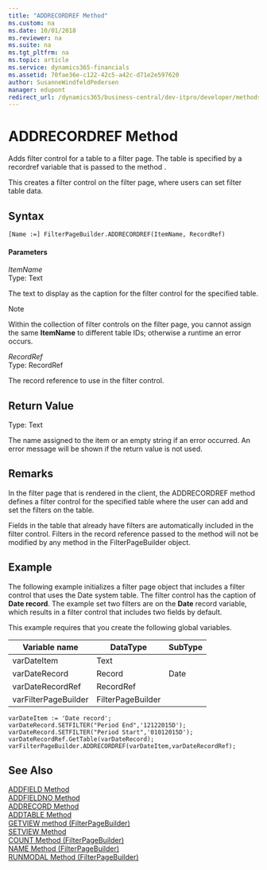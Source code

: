 ```yaml
---
title: "ADDRECORDREF Method"
ms.custom: na
ms.date: 10/01/2018
ms.reviewer: na
ms.suite: na
ms.tgt_pltfrm: na
ms.topic: article
ms.service: dynamics365-financials
ms.assetid: 70fae36e-c122-42c5-a42c-d71e2e597620
author: SusanneWindfeldPedersen
manager: edupont
redirect_url: /dynamics365/business-central/dev-itpro/developer/methods-auto/al-method-reference
---
```


 

# ADDRECORDREF Method
Adds filter control for a table to a filter page. The table is specified by a recordref variable that is passed to the method .  
  
 This creates a filter control on the filter page, where users can set filter table data.  
  
## Syntax  
  
```  
[Name :=] FilterPageBuilder.ADDRECORDREF(ItemName, RecordRef)  
```  
  
#### Parameters  
 *ItemName*  
 Type: Text  
  
 The text to display as the caption for the filter control for the specified table.  
  
> [!NOTE]  
>  Within the collection of filter controls on the filter page, you cannot assign the same **ItemName** to different table IDs; otherwise a runtime an error occurs.  
  
 *RecordRef*  
 Type: RecordRef  
  
 The record reference to use in the filter control.  
  
## Return Value  
 Type: Text  
  
 The name assigned to the item or an empty string if an error occurred. An error message will be shown if the return value is not used.  
  
## Remarks  
 In the filter page that is rendered in the client, the ADDRECORDREF method defines a filter control for the specified table where the user can add and set the filters on the table.  
  
 Fields in the table that already have filters are automatically included in the filter control. Filters in the record reference passed to the method will not be modified by any method in the FilterPageBuilder object.  
  
## Example  
 The following example initializes a filter page object that includes a filter control that uses the Date system table. The filter control has the caption of **Date record**. The example set two filters are on the **Date** record variable, which results in a filter control that includes two fields by default.  
  
 This example requires that you create the following global variables.  
  
|Variable name|DataType|SubType|  
|-------------------|--------------|-------------|  
|varDateItem|Text||  
|varDateRecord|Record|Date|  
|varDateRecordRef|RecordRef||  
|varFilterPageBuilder|FilterPageBuilder||  
  
```  
varDateItem := 'Date record';  
varDateRecord.SETFILTER("Period End",'12122015D');  
varDateRecord.SETFILTER("Period Start",'01012015D');  
varDateRecordRef.GetTable(varDateRecord);  
varFilterPageBuilder.ADDRECORDREF(varDateItem,varDateRecordRef);  
```  
  
## See Also  
 [ADDFIELD Method](devenv-addfield-method.md)   
 [ADDFIELDNO Method](devenv-addfieldno-method.md)   
 [ADDRECORD Method](devenv-addrecord-method.md)   
 [ADDTABLE Method](devenv-addtable-method.md)   
 [GETVIEW method \(FilterPageBuilder\)](devenv-getview-method-filterpagebuilder.md)   
 [SETVIEW Method](devenv-setview-method.md)   
 [COUNT Method \(FilterPageBuilder\)](devenv-count-method-filterpagebuilder.md)   
 [NAME Method \(FilterPageBuilder\)](devenv-name-method-filterpagebuilder.md)   
 [RUNMODAL Method \(FilterPageBuilder\)](devenv-runmodal-method-filterpagebuilder.md)